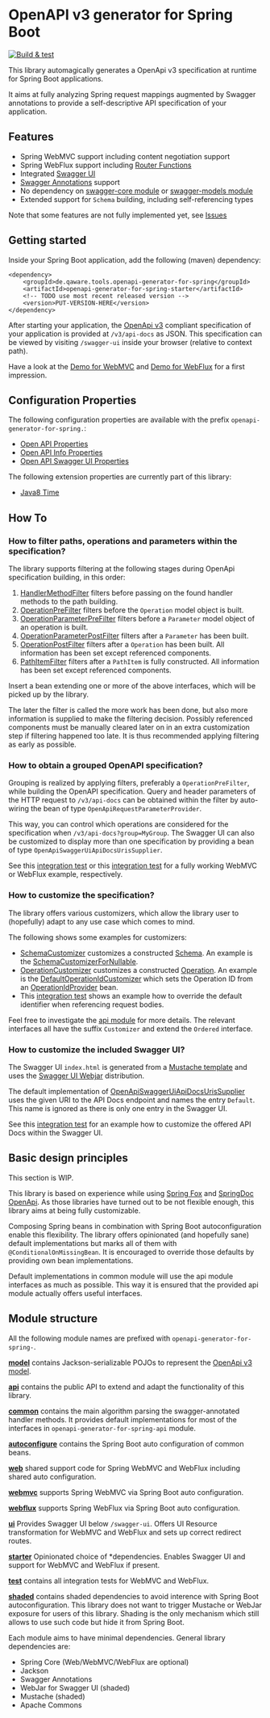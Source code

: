 # OpenAPI v3 generator for Spring Boot

[![Build & test](https://github.com/qaware/openapi-generator-for-spring/workflows/Build%20&%20test/badge.svg?branch=master)](https://github.com/qaware/openapi-generator-for-spring/actions?query=workflow%3A%22Build+%26+test%22)

This library automagically generates a OpenApi v3 specification at runtime for Spring Boot applications.

It aims at fully analyzing Spring request mappings augmented by Swagger annotations to provide a self-descriptive API specification of your application.

## Features

* Spring WebMVC support including content negotiation support
* Spring WebFlux support including [Router Functions](https://docs.spring.io/spring-framework/docs/current/reference/html/web-reactive.html#webflux-fn)
* Integrated [Swagger UI](https://github.com/swagger-api/swagger-ui)
* [Swagger Annotations](https://github.com/swagger-api/swagger-core/tree/master/modules/swagger-annotations) support
* No dependency on 
[swagger-core module](https://github.com/swagger-api/swagger-core/tree/master/modules/swagger-core) 
or 
[swagger-models module](https://github.com/swagger-api/swagger-core/tree/master/modules/swagger-models)
* Extended support for `Schema` building, including self-referencing types

Note that some features are not fully implemented yet, see [Issues](https://github.com/qaware/openapi-generator-for-spring/issues)

## Getting started

Inside your Spring Boot application, add the following (maven) dependency:
```
<dependency>
	<groupId>de.qaware.tools.openapi-generator-for-spring</groupId>
	<artifactId>openapi-generator-for-spring-starter</artifactId>
	<!-- TODO use most recent released version -->
	<version>PUT-VERSION-HERE</version>
</dependency>
```

After starting your application, the 
[OpenApi v3](https://github.com/OAI/OpenAPI-Specification/blob/3.0.1/versions/3.0.1.md)
compliant specification of your application is provided at `/v3/api-docs` as JSON. 
This specification can be viewed by visiting `/swagger-ui` inside your browser (relative to context path).

Have a look at the 
[Demo for WebMVC](demo/openapi-generator-for-spring-demo-webmvc) 
and 
[Demo for WebFlux](demo/openapi-generator-for-spring-demo-webflux) 
for a first impression.

## Configuration Properties

The following configuration properties are available with the prefix `openapi-generator-for-spring.`:

* [Open API Properties](openapi-generator-for-spring-common/src/main/java/de/qaware/openapigeneratorforspring/common/OpenApiConfigurationProperties.java)
* [Open API Info Properties](openapi-generator-for-spring-common/src/main/java/de/qaware/openapigeneratorforspring/common/info/OpenApiInfoConfigurationProperties.java)
* [Open API Swagger UI Properties](openapi-generator-for-spring-ui/src/main/java/de/qaware/openapigeneratorforspring/ui/OpenApiSwaggerUiConfigurationProperties.java)

The following extension properties are currently part of this library:
* [Java8 Time](openapi-generator-for-spring-common/src/main/java/de/qaware/openapigeneratorforspring/common/schema/resolver/type/extension/java8/Java8TimeTypeResolverConfigurationProperties.java)

## How To

### How to filter paths, operations and parameters within the specification?

The library supports filtering at the following stages during OpenApi specification building, in this order:

1. [HandlerMethodFilter](openapi-generator-for-spring-api/src/main/java/de/qaware/openapigeneratorforspring/common/filter/handlermethod/HandlerMethodFilter.java)
filters before passing on the found handler methods to the path building.
1. [OperationPreFilter](openapi-generator-for-spring-api/src/main/java/de/qaware/openapigeneratorforspring/common/filter/operation/OperationPreFilter.java)
filters before the `Operation` model object is built.
1. [OperationParameterPreFilter](openapi-generator-for-spring-api/src/main/java/de/qaware/openapigeneratorforspring/common/filter/operation/parameter/OperationParameterPreFilter.java)
filters before a `Parameter` model object of an operation is built.
1. [OperationParameterPostFilter](openapi-generator-for-spring-api/src/main/java/de/qaware/openapigeneratorforspring/common/filter/operation/parameter/OperationParameterPostFilter.java)
filters after a `Parameter` has been built.
1. [OperationPostFilter](openapi-generator-for-spring-api/src/main/java/de/qaware/openapigeneratorforspring/common/filter/operation/OperationPostFilter.java)
filters after a `Operation` has been built. All information has been set except referenced components.
1. [PathItemFilter](openapi-generator-for-spring-api/src/main/java/de/qaware/openapigeneratorforspring/common/filter/pathitem/PathItemFilter.java)
filters after a `PathItem` is fully constructed. All information has been set except referenced components.

Insert a bean extending one or more of the above interfaces, which will be picked up by the library.

The later the filter is called the more work has been done, but also more information is supplied to make the filtering decision. 
Possibly referenced components must be manually cleared later on in an extra customization step if filtering happened too late. 
It is thus recommended applying filtering as early as possible.

### How to obtain a grouped OpenAPI specification?

Grouping is realized by applying filters, preferably a `OperationPreFilter`, while building the OpenAPI specification. 
Query and header parameters of the HTTP request to `/v3/api-docs` can be obtained within the filter by auto-wiring the bean of type `OpenApiRequestParameterProvider`. 

This way, you can control which operations are considered for the specification when `/v3/api-docs?group=MyGroup`. 
The Swagger UI can also be customized to display more than one specification by providing a bean of type 
`OpenApiSwaggerUiApiDocsUrisSupplier`.

See this 
[integration test](openapi-generator-for-spring-test/src/test/java/de/qaware/openapigeneratorforspring/test/app10/App10Test.java) 
or this 
[integration test](openapi-generator-for-spring-test/src/test/java/de/qaware/openapigeneratorforspring/test/app18/App18Test.java)
for a fully working WebMVC or WebFlux example, respectively.

### How to customize the specification?

The library offers various customizers, which allow the library user to (hopefully) adapt to any use case which comes to mind.

The following shows some examples for customizers:

* [SchemaCustomizer](openapi-generator-for-spring-api/src/main/java/de/qaware/openapigeneratorforspring/common/schema/customizer/SchemaCustomizer.java)
customizes a constructed 
[Schema](openapi-generator-for-spring-model/src/main/java/de/qaware/openapigeneratorforspring/model/media/Schema.java).
An example is the
[SchemaCustomizerForNullable](openapi-generator-for-spring-common/src/main/java/de/qaware/openapigeneratorforspring/common/schema/customizer/SchemaCustomizerForNullable.java).
* [OperationCustomizer](openapi-generator-for-spring-api/src/main/java/de/qaware/openapigeneratorforspring/common/operation/customizer/OperationCustomizer.java)
customizes a constructed
[Operation](openapi-generator-for-spring-model/src/main/java/de/qaware/openapigeneratorforspring/model/operation/Operation.java).
An example is the [DefaultOperationIdCustomizer](openapi-generator-for-spring-common/src/main/java/de/qaware/openapigeneratorforspring/common/operation/customizer/DefaultOperationIdCustomizer.java)
which sets the Operation ID from an 
[OperationIdProvider]() bean.
* This 
[integration test](openapi-generator-for-spring-test/src/test/java/de/qaware/openapigeneratorforspring/test/app9/App9Configuration.java)
shows an example how to override the default identifier when referencing request bodies.

Feel free to investigate the 
[api module](openapi-generator-for-spring-api/src/main/java/de/qaware/openapigeneratorforspring/common)
for more details. 
The relevant interfaces all have the suffix `Customizer` and extend the `Ordered` interface. 

### How to customize the included Swagger UI?

The Swagger UI `index.html` is generated from a 
[Mustache template](openapi-generator-for-spring-ui/src/main/resources/swagger-ui/index.html.mustache) 
and uses the 
[Swagger UI Webjar](https://github.com/webjars/swagger-ui) 
distribution.

The default implementation of
[OpenApiSwaggerUiApiDocsUrisSupplier](openapi-generator-for-spring-ui/src/main/java/de/qaware/openapigeneratorforspring/ui/OpenApiSwaggerUiApiDocsUrisSupplier.java)
uses the given URI to the API Docs endpoint and names the entry `Default`. 
This name is ignored as there is only one entry in the Swagger UI.

See this 
[integration test](openapi-generator-for-spring-test/src/test/java/de/qaware/openapigeneratorforspring/test/app10/App10Configuration.java)
for an example how to customize the offered API Docs within the Swagger UI.

## Basic design principles

This section is WIP.

This library is based on experience while using 
[Spring Fox](https://github.com/springfox/springfox) 
and [SpringDoc OpenApi](https://github.com/springdoc/springdoc-openapi).
As those libraries have turned out to be not flexible enough, this library aims at being fully customizable.

Composing Spring beans in combination with Spring Boot autoconfiguration enable this flexibility. 
The library offers opinionated (and hopefully sane) default implementations but marks all of them with `@ConditionalOnMissingBean`. 
It is encouraged to override those defaults by providing own bean implementations.  

Default implementations in common module will use the api module interfaces as much as possible. 
This way it is ensured that the provided api module actually offers useful interfaces.

## Module structure

All the following module names are prefixed with `openapi-generator-for-spring-`.

**[model](openapi-generator-for-spring-model)** contains
Jackson-serializable POJOs to represent the [OpenApi v3
model](https://github.com/OAI/OpenAPI-Specification/blob/3.0.1/versions/3.0.1.md).

**[api](openapi-generator-for-spring-api)** contains the public
API to extend and adapt the functionality of this library.

**[common](openapi-generator-for-spring-common)** contains the main algorithm parsing the swagger-annotated handler methods.
 It provides default implementations for most of the interfaces in `openapi-generator-for-spring-api` module.

**[autoconfigure](openapi-generator-for-spring-autoconfigure)** contains the Spring Boot 
auto configuration of common beans.

**[web](openapi-generator-for-spring-web)** shared support code for Spring WebMVC and WebFlux
 including shared auto configuration.

**[webmvc](openapi-generator-for-spring-webmvc)** supports Spring WebMVC via Spring Boot auto configuration.

**[webflux](openapi-generator-for-spring-webflux)** supports Spring WebFlux via Spring Boot auto configuration.

**[ui](openapi-generator-for-spring-ui)** Provides Swagger UI below `/swagger-ui`. 
Offers UI Resource transformation for WebMVC and WebFlux and sets up correct redirect routes.  

**[starter](openapi-generator-for-spring-starter)** Opinionated choice of
*dependencies. Enables Swagger UI and support for WebMVC and WebFlux if present.

**[test](openapi-generator-for-spring-test)** contains all integration tests for WebMVC and WebFlux.

**[shaded](openapi-generator-for-spring-shaded)** contains shaded
dependencies to avoid interence with Spring Boot autoconfiguration.
This library does not want to trigger Mustache or WebJar exposure
for users of this library. Shading is the only mechanism which
still allows to use such code but hide it from Spring Boot.

Each module aims to have minimal dependencies. General library dependencies are:
* Spring Core (Web/WebMVC/WebFlux are optional)
* Jackson 
* Swagger Annotations
* WebJar for Swagger UI (shaded)
* Mustache (shaded)
* Apache Commons
